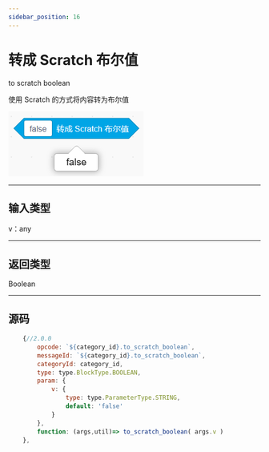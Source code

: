 ```yaml
---
sidebar_position: 16
---
```

# 转成 Scratch 布尔值

to scratch boolean

使用 Scratch 的方式将内容转为布尔值

![img](img\to_scratch_boolean\image.png)  

***
## 输入类型
v：any  

***
## 返回类型
Boolean


***
## 源码
```js title="/categorys/string_and_type.js"
    {//2.0.0
        opcode: `${category_id}.to_scratch_boolean`,
        messageId: `${category_id}.to_scratch_boolean`,
        categoryId: category_id,
        type: type.BlockType.BOOLEAN,
        param: {
            v: {
                type: type.ParameterType.STRING,
                default: 'false'
            }
        },
        function: (args,util)=> to_scratch_boolean( args.v )
    },
```
